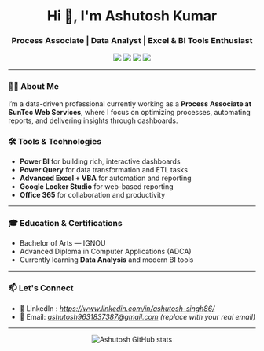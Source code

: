 <h1 align="center">Hi 👋, I'm Ashutosh Kumar</h1>
<h3 align="center">Process Associate | Data Analyst | Excel & BI Tools Enthusiast</h3>

<p align="center">
  <img src="https://img.shields.io/badge/Power%20BI-Visualization-informational?style=flat&logo=powerbi&logoColor=white&color=yellow" />
  <img src="https://img.shields.io/badge/Excel-Advanced-green?style=flat&logo=microsoft-excel&logoColor=white" />
  <img src="https://img.shields.io/badge/Power%20Query-ETL-blue?style=flat" />
  <img src="https://img.shields.io/badge/Looker%20Studio-Reports-lightblue?style=flat" />
</p>

---

### 🧑‍💻 About Me

I’m a data-driven professional currently working as a **Process Associate at SunTec Web Services**, where I focus on optimizing processes, automating reports, and delivering insights through dashboards.

### 🛠 Tools & Technologies

- **Power BI** for building rich, interactive dashboards  
- **Power Query** for data transformation and ETL tasks  
- **Advanced Excel + VBA** for automation and reporting  
- **Google Looker Studio** for web-based reporting  
- **Office 365** for collaboration and productivity

---

### 🎓 Education & Certifications

- Bachelor of Arts — IGNOU  
- Advanced Diploma in Computer Applications (ADCA)  
- Currently learning **Data Analysis** and modern BI tools

---

### 📫 Let's Connect

- 🔗 LinkedIn : *https://www.linkedin.com/in/ashutosh-singh86/*
- 📧 Email: *ashutosh9631837387@gmail.com* *(replace with your real email)*

---

<p align="center">
  <img src="https://github-readme-stats.vercel.app/api?username=AshutoshKumar727&show_icons=true&theme=tokyonight" alt="Ashutosh GitHub stats" />
</p>
